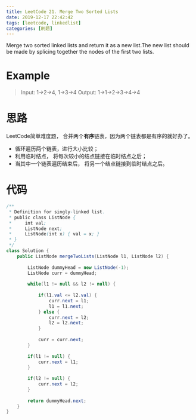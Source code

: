 ```yaml
---
title: LeetCode 21. Merge Two Sorted Lists
date: 2019-12-17 22:42:42
tags: [leetcode, linkedlist]
categories: [刷题]
---
```

Merge two sorted linked lists and return it as a new list.The new list should be made by splicing together the nodes of the first two lists.

<!--more-->

# Example
> Input: 1->2->4, 1->3->4
> Output: 1->1->2->3->4->4

# 思路

LeetCode简单难度题， 合并两个**有序**链表，因为两个链表都是有序的就好办了。
* 循环遍历两个链表，进行大小比较；
* 利用临时结点， 将每次较小的结点链接在临时结点之后；
* 当其中一个链表遍历结束后， 将另一个结点链接到临时结点之后。

# 代码

```java
/**
 * Definition for singly-linked list.
 * public class ListNode {
 *     int val;
 *     ListNode next;
 *     ListNode(int x) { val = x; }
 * }
 */
class Solution {
    public ListNode mergeTwoLists(ListNode l1, ListNode l2) {
    
        ListNode dummyHead = new ListNode(-1);
        ListNode curr = dummyHead;
        
        while(l1 != null && l2 != null) {
        
            if(l1.val <= l2.val) {
                curr.next = l1;
                l1 = l1.next;
            } else {
                curr.next = l2;
                l2 = l2.next;
            }
            
            curr = curr.next;
        }
        
        if(l1 != null) {
            curr.next = l1;
        }
        
        if(l2 != null) {
            curr.next = l2;
        }
        
        return dummyHead.next;
    }
}
```